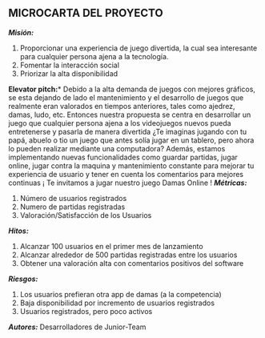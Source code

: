 ## MICROCARTA DEL PROYECTO



***Misión:***
1) Proporcionar una experiencia de juego divertida, la cual sea interesante para cualquier persona ajena a la tecnología.
2) Fomentar la interacción social
3) Priorizar la alta disponibilidad


**Elevator pitch:*** Debido a la alta demanda de juegos con mejores gráficos, se esta dejando de lado el mantenimiento y el desarrollo de juegos que realmente eran valorados en tiempos anteriores, tales como ajedrez, damas, ludo, etc. Entonces nuestra propuesta se centra en desarrollar un juego que cualquier persona ajena a los videojuegos nuevos pueda entretenerse y pasarla de manera divertida ¿Te imaginas jugando con tu papá, abuelo o tio un juego que antes solía jugar en un tablero, pero ahora lo pueden realizar mediante una computadora? Además, estamos implementando nuevas funcionalidades como guardar partidas, jugar online, jugar contra la maquina y mantenimiento constante para mejorar tu experiencia de usuario y tener en cuenta los comentarios para mejores continuas ¡ Te invitamos a jugar nuestro juego Damas Online !
***Métricas:***  
1) Número de usuarios registrados 
2) Numero de partidas registradas 
3) Valoración/Satisfacción de los Usuarios 

 

***Hitos:***  
1) Alcanzar 100 usuarios en el primer mes de lanzamiento 
2) Alcanzar alrededor de 500 partidas registradas entre los usuarios 
3) Obtener una valoración alta con comentarios positivos del software  

 
***Riesgos:***  
1) Los usuarios prefieran otra app de damas (a la competencia) 
2) Baja disponibilidad por incremento de usuarios registrados 
3) Usuarios registrados, pero poco activos  

***Autores:*** Desarrolladores de Junior-Team 
